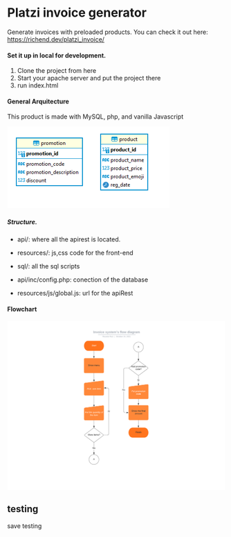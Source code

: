 # Platzi invoice generator

Generate invoices with preloaded products.
You can check it out here: https://richend.dev/platzi_invoice/

#### Set it up in local for development.
1. Clone the project from here
2. Start your apache server and put the project there
3. run index.html

#### General Arquitecture
This product is made with MySQL, php, and vanilla Javascript

![database](platzi_database.png)

##### Structure.
- api/: where all the apirest is located.
- resources/: js,css code for the front-end
- sql/: all the sql scripts

- api/inc/config.php: conection of the database
- resources/js/global.js: url for the apiRest

#### Flowchart

![Flowchart](flow_diagram.png)

## testing
save testing

